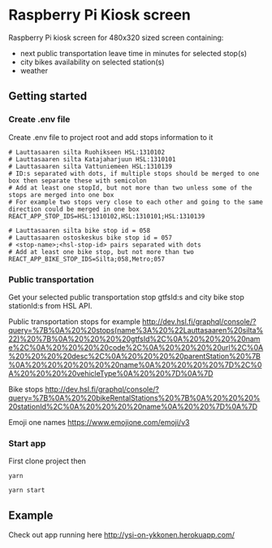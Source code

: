 # Raspberry Pi Kiosk screen

Raspberry Pi kiosk screen for 480x320 sized screen containing:
* next public transportation leave time in minutes for selected stop(s)
* city bikes availability on selected station(s)
* weather

## Getting started

### Create .env file
Create .env file to project root and add stops information to it
```
# Lauttasaaren silta Ruohikseen HSL:1310102
# Lauttasaaren silta Katajaharjuun HSL:1310101
# Lauttasaaren silta Vattuniemeen HSL:1310139
# ID:s separated with dots, if multiple stops should be merged to one box then separate these with semicolon
# Add at least one stopId, but not more than two unless some of the stops are merged into one box
# For example two stops very close to each other and going to the same direction could be merged in one box
REACT_APP_STOP_IDS=HSL:1310102,HSL:1310101;HSL:1310139

# Lauttasaaren silta bike stop id = 058
# Lauttasaaren ostoskeskus bike stop id = 057
# <stop-name>;<hsl-stop-id> pairs separated with dots
# Add at least one bike stop, but not more than two
REACT_APP_BIKE_STOP_IDS=Silta;058,Metro;057
```

### Public transportation
Get your selected public transportation stop gtfsId:s and city bike stop stationId:s from HSL API.

Public transportation stops for example http://dev.hsl.fi/graphql/console/?query=%7B%0A%20%20stops(name%3A%20%22Lauttasaaren%20silta%22)%20%7B%0A%20%20%20%20gtfsId%2C%0A%20%20%20%20name%2C%0A%20%20%20%20code%2C%0A%20%20%20%20url%2C%0A%20%20%20%20desc%2C%0A%20%20%20%20parentStation%20%7B%0A%20%20%20%20%20%20name%0A%20%20%20%20%7D%2C%0A%20%20%20%20vehicleType%0A%20%20%7D%0A%7D

Bike stops
http://dev.hsl.fi/graphql/console/?query=%7B%0A%20%20bikeRentalStations%20%7B%0A%20%20%20%20stationId%2C%0A%20%20%20%20name%0A%20%20%7D%0A%7D

Emoji one names https://www.emojione.com/emoji/v3

### Start app

First clone project then

```
yarn
```

```
yarn start
```

## Example

Check out app running here http://ysi-on-ykkonen.herokuapp.com/
